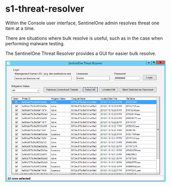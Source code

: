 # s1-threat-resolver

Within the Console user interface, SentinelOne admin resolves threat one item at a time.

There are situations where bulk resolve is useful, such as in the case when performing malware testing.

The SentinelOne Threat Resolver provides a GUI for easier bulk resolve.

![Threat Resolver screen shot](images/threat_resolver.png)
